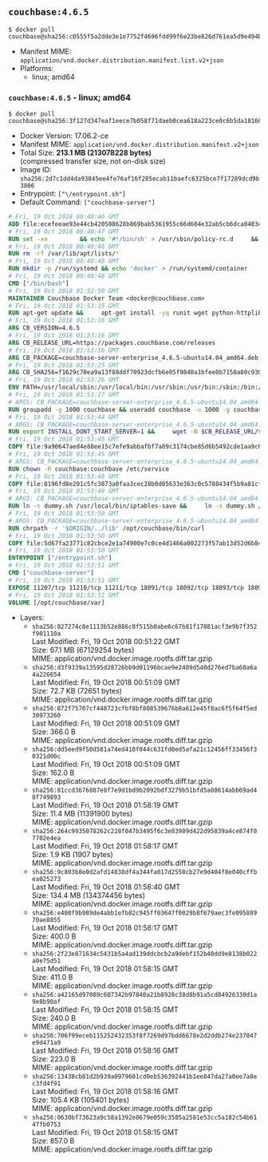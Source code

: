 ## `couchbase:4.6.5`

```console
$ docker pull couchbase@sha256:c0555f5a2dde3e1e7752f4696fdd99f6e23be826d761ea5d9e494bbdd6a7af09
```

-	Manifest MIME: `application/vnd.docker.distribution.manifest.list.v2+json`
-	Platforms:
	-	linux; amd64

### `couchbase:4.6.5` - linux; amd64

```console
$ docker pull couchbase@sha256:3f127d347eaf1eece7b058f71daeb0cea618a223ce0c6b5da18166b690c6c672
```

-	Docker Version: 17.06.2-ce
-	Manifest MIME: `application/vnd.docker.distribution.manifest.v2+json`
-	Total Size: **213.1 MB (213078228 bytes)**  
	(compressed transfer size, not on-disk size)
-	Image ID: `sha256:2d7c1dd4da93845ee4fe76af16f285ecab11baefc6325bce7f17289dcd9b3806`
-	Entrypoint: `["\/entrypoint.sh"]`
-	Default Command: `["couchbase-server"]`

```dockerfile
# Fri, 19 Oct 2018 00:48:46 GMT
ADD file:ecefeeae93e44cb420508628b869bab5361955c66d604e32ab5cb6dca0403c1c in / 
# Fri, 19 Oct 2018 00:48:47 GMT
RUN set -xe 		&& echo '#!/bin/sh' > /usr/sbin/policy-rc.d 	&& echo 'exit 101' >> /usr/sbin/policy-rc.d 	&& chmod +x /usr/sbin/policy-rc.d 		&& dpkg-divert --local --rename --add /sbin/initctl 	&& cp -a /usr/sbin/policy-rc.d /sbin/initctl 	&& sed -i 's/^exit.*/exit 0/' /sbin/initctl 		&& echo 'force-unsafe-io' > /etc/dpkg/dpkg.cfg.d/docker-apt-speedup 		&& echo 'DPkg::Post-Invoke { "rm -f /var/cache/apt/archives/*.deb /var/cache/apt/archives/partial/*.deb /var/cache/apt/*.bin || true"; };' > /etc/apt/apt.conf.d/docker-clean 	&& echo 'APT::Update::Post-Invoke { "rm -f /var/cache/apt/archives/*.deb /var/cache/apt/archives/partial/*.deb /var/cache/apt/*.bin || true"; };' >> /etc/apt/apt.conf.d/docker-clean 	&& echo 'Dir::Cache::pkgcache ""; Dir::Cache::srcpkgcache "";' >> /etc/apt/apt.conf.d/docker-clean 		&& echo 'Acquire::Languages "none";' > /etc/apt/apt.conf.d/docker-no-languages 		&& echo 'Acquire::GzipIndexes "true"; Acquire::CompressionTypes::Order:: "gz";' > /etc/apt/apt.conf.d/docker-gzip-indexes 		&& echo 'Apt::AutoRemove::SuggestsImportant "false";' > /etc/apt/apt.conf.d/docker-autoremove-suggests
# Fri, 19 Oct 2018 00:48:48 GMT
RUN rm -rf /var/lib/apt/lists/*
# Fri, 19 Oct 2018 00:48:48 GMT
RUN mkdir -p /run/systemd && echo 'docker' > /run/systemd/container
# Fri, 19 Oct 2018 00:48:48 GMT
CMD ["/bin/bash"]
# Fri, 19 Oct 2018 01:52:50 GMT
MAINTAINER Couchbase Docker Team <docker@couchbase.com>
# Fri, 19 Oct 2018 01:53:15 GMT
RUN apt-get update &&     apt-get install -yq runit wget python-httplib2 chrpath tzdata     lsof lshw sysstat net-tools numactl  &&     apt-get autoremove && apt-get clean &&     rm -rf /var/lib/apt/lists/* /tmp/* /var/tmp/*
# Fri, 19 Oct 2018 01:53:16 GMT
ARG CB_VERSION=4.6.5
# Fri, 19 Oct 2018 01:53:16 GMT
ARG CB_RELEASE_URL=https://packages.couchbase.com/releases
# Fri, 19 Oct 2018 01:53:16 GMT
ARG CB_PACKAGE=couchbase-server-enterprise_4.6.5-ubuntu14.04_amd64.deb
# Fri, 19 Oct 2018 01:53:25 GMT
ARG CB_SHA256=f1629c70ea9a13f88ddf70923dcfb6e05f9840a1bfee0b7150a80c930d25917f
# Fri, 19 Oct 2018 01:53:26 GMT
ENV PATH=/usr/local/sbin:/usr/local/bin:/usr/sbin:/usr/bin:/sbin:/bin:/opt/couchbase/bin:/opt/couchbase/bin/tools:/opt/couchbase/bin/install
# Fri, 19 Oct 2018 01:53:27 GMT
# ARGS: CB_PACKAGE=couchbase-server-enterprise_4.6.5-ubuntu14.04_amd64.deb CB_RELEASE_URL=https://packages.couchbase.com/releases CB_SHA256=f1629c70ea9a13f88ddf70923dcfb6e05f9840a1bfee0b7150a80c930d25917f CB_VERSION=4.6.5
RUN groupadd -g 1000 couchbase && useradd couchbase -u 1000 -g couchbase -M
# Fri, 19 Oct 2018 01:53:44 GMT
# ARGS: CB_PACKAGE=couchbase-server-enterprise_4.6.5-ubuntu14.04_amd64.deb CB_RELEASE_URL=https://packages.couchbase.com/releases CB_SHA256=f1629c70ea9a13f88ddf70923dcfb6e05f9840a1bfee0b7150a80c930d25917f CB_VERSION=4.6.5
RUN export INSTALL_DONT_START_SERVER=1 &&     wget -N $CB_RELEASE_URL/$CB_VERSION/$CB_PACKAGE &&     echo "$CB_SHA256  $CB_PACKAGE" | sha256sum -c - &&     dpkg -i ./$CB_PACKAGE && rm -f ./$CB_PACKAGE
# Fri, 19 Oct 2018 01:53:45 GMT
COPY file:9a90647aed4e88ee15c7efe9abbafbf7a89c3174cbe85d6b5492cde1aa9c6355 in /etc/service/couchbase-server/run 
# Fri, 19 Oct 2018 01:53:45 GMT
# ARGS: CB_PACKAGE=couchbase-server-enterprise_4.6.5-ubuntu14.04_amd64.deb CB_RELEASE_URL=https://packages.couchbase.com/releases CB_SHA256=f1629c70ea9a13f88ddf70923dcfb6e05f9840a1bfee0b7150a80c930d25917f CB_VERSION=4.6.5
RUN chown -R couchbase:couchbase /etc/service
# Fri, 19 Oct 2018 01:53:48 GMT
COPY file:8196fd8e201c5fc3873a0faa3cec28b0d85633e363c0c5788434f5b9a81cfa5b in /usr/local/bin/ 
# Fri, 19 Oct 2018 01:53:49 GMT
# ARGS: CB_PACKAGE=couchbase-server-enterprise_4.6.5-ubuntu14.04_amd64.deb CB_RELEASE_URL=https://packages.couchbase.com/releases CB_SHA256=f1629c70ea9a13f88ddf70923dcfb6e05f9840a1bfee0b7150a80c930d25917f CB_VERSION=4.6.5
RUN ln -s dummy.sh /usr/local/bin/iptables-save &&     ln -s dummy.sh /usr/local/bin/lvdisplay &&     ln -s dummy.sh /usr/local/bin/vgdisplay &&     ln -s dummy.sh /usr/local/bin/pvdisplay
# Fri, 19 Oct 2018 01:53:50 GMT
# ARGS: CB_PACKAGE=couchbase-server-enterprise_4.6.5-ubuntu14.04_amd64.deb CB_RELEASE_URL=https://packages.couchbase.com/releases CB_SHA256=f1629c70ea9a13f88ddf70923dcfb6e05f9840a1bfee0b7150a80c930d25917f CB_VERSION=4.6.5
RUN chrpath -r '$ORIGIN/../lib' /opt/couchbase/bin/curl
# Fri, 19 Oct 2018 01:53:50 GMT
COPY file:5d67fa23771c82cbce2e1a74900e7c0ce4d1466a002273f57ab13d52d6b844b3 in / 
# Fri, 19 Oct 2018 01:53:50 GMT
ENTRYPOINT ["/entrypoint.sh"]
# Fri, 19 Oct 2018 01:53:51 GMT
CMD ["couchbase-server"]
# Fri, 19 Oct 2018 01:53:51 GMT
EXPOSE 11207/tcp 11210/tcp 11211/tcp 18091/tcp 18092/tcp 18093/tcp 18094/tcp 18095/tcp 18096/tcp 8091/tcp 8092/tcp 8093/tcp 8094/tcp 8095/tcp 8096/tcp
# Fri, 19 Oct 2018 01:53:51 GMT
VOLUME [/opt/couchbase/var]
```

-	Layers:
	-	`sha256:027274c8e1113b52e886c8f515b0abe6c67b81f17881acf3e9b7f352f901110a`  
		Last Modified: Fri, 19 Oct 2018 00:51:22 GMT  
		Size: 67.1 MB (67129254 bytes)  
		MIME: application/vnd.docker.image.rootfs.diff.tar.gzip
	-	`sha256:d3f9339a13595d28726bb9d01196bcae9e2409d540d276ed7ba60a6a4a226654`  
		Last Modified: Fri, 19 Oct 2018 00:51:09 GMT  
		Size: 72.7 KB (72651 bytes)  
		MIME: application/vnd.docker.image.rootfs.diff.tar.gzip
	-	`sha256:872f75707cf448723cfbf8bf808539676b8a612e45f8ac6f5f64f5ed30973260`  
		Last Modified: Fri, 19 Oct 2018 00:51:09 GMT  
		Size: 366.0 B  
		MIME: application/vnd.docker.image.rootfs.diff.tar.gzip
	-	`sha256:dd5eed9f50d581a74ed418f044c631fd0ed5afa21c12456ff33456f30321d00c`  
		Last Modified: Fri, 19 Oct 2018 00:51:09 GMT  
		Size: 162.0 B  
		MIME: application/vnd.docker.image.rootfs.diff.tar.gzip
	-	`sha256:81ccd3676887e8f7e9d1bd9b2092bdf3279b51bfd5a08614abb69ad48f749893`  
		Last Modified: Fri, 19 Oct 2018 01:58:19 GMT  
		Size: 11.4 MB (11391900 bytes)  
		MIME: application/vnd.docker.image.rootfs.diff.tar.gzip
	-	`sha256:264c9935078262c228f047b3495f6c3e83909d422d95839a4ce874f07702e4ea`  
		Last Modified: Fri, 19 Oct 2018 01:58:17 GMT  
		Size: 1.9 KB (1907 bytes)  
		MIME: application/vnd.docker.image.rootfs.diff.tar.gzip
	-	`sha256:9c803b8e0d2afd14838df4a344fa017d2558cb27e9d404f8e040cffbea025273`  
		Last Modified: Fri, 19 Oct 2018 01:58:40 GMT  
		Size: 134.4 MB (134374456 bytes)  
		MIME: application/vnd.docker.image.rootfs.diff.tar.gzip
	-	`sha256:e400f9b989de4abb1efb82c945ff03647f0029b8f679aec3fe09588970ae8855`  
		Last Modified: Fri, 19 Oct 2018 01:58:17 GMT  
		Size: 400.0 B  
		MIME: application/vnd.docker.image.rootfs.diff.tar.gzip
	-	`sha256:2f23e871634c5431b5a4ad139ddcbcb2a9debf152b40dd9e8138b022a0e75d51`  
		Last Modified: Fri, 19 Oct 2018 01:58:15 GMT  
		Size: 411.0 B  
		MIME: application/vnd.docker.image.rootfs.diff.tar.gzip
	-	`sha256:a42165d97089c607342b97840a21b8928c38d8b91a5cd84926330d1a9e8b90af`  
		Last Modified: Fri, 19 Oct 2018 01:58:15 GMT  
		Size: 240.0 B  
		MIME: application/vnd.docker.image.rootfs.diff.tar.gzip
	-	`sha256:706f99eceb115252432353f8f7269d97bdd6678e2d2ddb274e237047e9d471a9`  
		Last Modified: Fri, 19 Oct 2018 01:58:16 GMT  
		Size: 223.0 B  
		MIME: application/vnd.docker.image.rootfs.diff.tar.gzip
	-	`sha256:13438cb81d2b939a0979601cd0eb536392441b1ee847da27a0ee7a0ec3fd4f91`  
		Last Modified: Fri, 19 Oct 2018 01:58:16 GMT  
		Size: 105.4 KB (105401 bytes)  
		MIME: application/vnd.docker.image.rootfs.diff.tar.gzip
	-	`sha256:0630bf73623a9c58a1392e8679e059c3585a2581e53cc5a182c54b6147fb0753`  
		Last Modified: Fri, 19 Oct 2018 01:58:15 GMT  
		Size: 857.0 B  
		MIME: application/vnd.docker.image.rootfs.diff.tar.gzip
